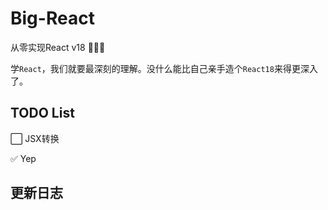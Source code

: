 # Big-React
从零实现React v18 🎉🎉🎉

学`React`，我们就要最深刻的理解。没什么能比自己亲手造个`React18`来得更深入了。

## TODO List

⬜️ JSX转换

✅ Yep



## 更新日志


